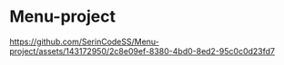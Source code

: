 # Menu-project


https://github.com/SerinCodeSS/Menu-project/assets/143172950/2c8e09ef-8380-4bd0-8ed2-95c0c0d23fd7

